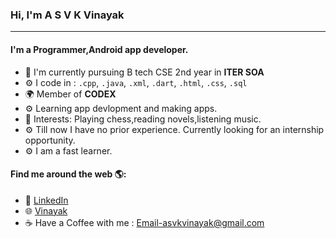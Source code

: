 ### Hi, I'm A S V K Vinayak
---

#### I'm a Programmer,Android app developer.

- 🏢 I'm currently pursuing B tech CSE 2nd year in **ITER SOA**
- ⚙️ I code in : `.cpp`, `.java`, `.xml`, `.dart`, `.html`, `.css`, `.sql`
- 🌍 Member of **CODEX**
- ⚙️ Learning app devlopment and making apps.
- 💜 Interests: Playing chess,reading novels,listening music.
- ⚙️  Till now I have no prior experience. Currently looking for an internship opportunity.
- ⚙️  I am a fast learner.

#### Find me around the web 🌎:
- 💼 <a href="https://www.linkedin.com/in/a-s-v-k-vinayak-228a62127">LinkedIn</a>
- 🌐 <a href="https://asvkvinayak.github.com">Vinayak</a>
- ☕ Have a Coffee with me : Email-asvkvinayak@gmail.com
